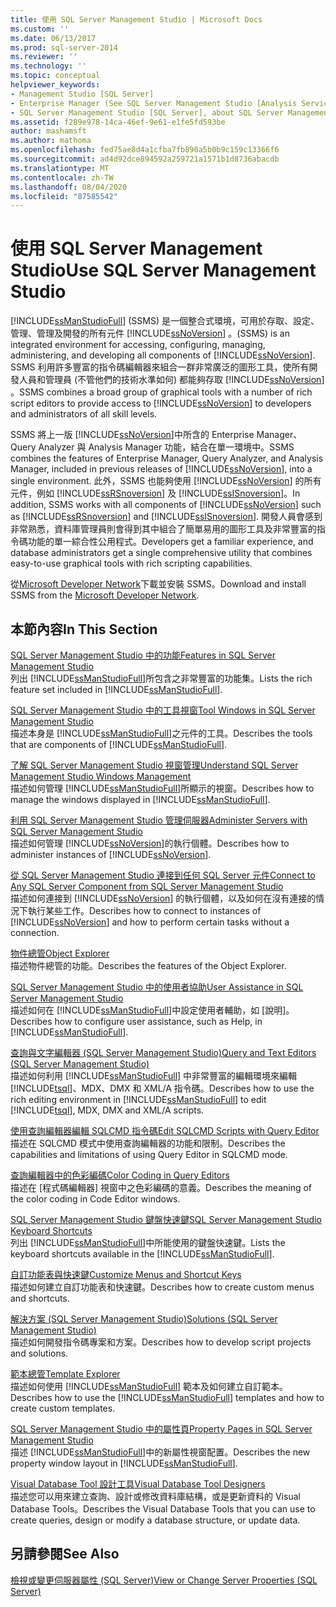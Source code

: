 ```yaml
---
title: 使用 SQL Server Management Studio | Microsoft Docs
ms.custom: ''
ms.date: 06/13/2017
ms.prod: sql-server-2014
ms.reviewer: ''
ms.technology: ''
ms.topic: conceptual
helpviewer_keywords:
- Management Studio [SQL Server]
- Enterprise Manager (See SQL Server Management Studio [Analysis Services])
- SQL Server Management Studio [SQL Server], about SQL Server Management Studio
ms.assetid: f289e978-14ca-46ef-9e61-e1fe5fd593be
author: mashamsft
ms.author: mathoma
ms.openlocfilehash: fed75ae8d4a1cfba7fb890a5b0b9c159c13366f6
ms.sourcegitcommit: ad4d92dce894592a259721a1571b1d8736abacdb
ms.translationtype: MT
ms.contentlocale: zh-TW
ms.lasthandoff: 08/04/2020
ms.locfileid: "87585542"
---
```

# <a name="use-sql-server-management-studio"></a><span data-ttu-id="16deb-102">使用 SQL Server Management Studio</span><span class="sxs-lookup"><span data-stu-id="16deb-102">Use SQL Server Management Studio</span></span>
  [!INCLUDE[ssManStudioFull](../includes/ssmanstudiofull-md.md)] <span data-ttu-id="16deb-103">(SSMS) 是一個整合式環境，可用於存取、設定、管理、管理及開發的所有元件 [!INCLUDE[ssNoVersion](../includes/ssnoversion-md.md)] 。</span><span class="sxs-lookup"><span data-stu-id="16deb-103">(SSMS) is an integrated environment for accessing, configuring, managing, administering, and developing all components of [!INCLUDE[ssNoVersion](../includes/ssnoversion-md.md)].</span></span> <span data-ttu-id="16deb-104">SSMS 利用許多豐富的指令碼編輯器來組合一群非常廣泛的圖形工具，使所有開發人員和管理員 (不管他們的技術水準如何) 都能夠存取 [!INCLUDE[ssNoVersion](../includes/ssnoversion-md.md)] 。</span><span class="sxs-lookup"><span data-stu-id="16deb-104">SSMS combines a broad group of graphical tools with a number of rich script editors to provide access to [!INCLUDE[ssNoVersion](../includes/ssnoversion-md.md)] to developers and administrators of all skill levels.</span></span>  
  
 <span data-ttu-id="16deb-105">SSMS 將上一版 [!INCLUDE[ssNoVersion](../includes/ssnoversion-md.md)]中所含的 Enterprise Manager、Query Analyzer 與 Analysis Manager 功能，結合在單一環境中。</span><span class="sxs-lookup"><span data-stu-id="16deb-105">SSMS combines the features of Enterprise Manager, Query Analyzer, and Analysis Manager, included in previous releases of [!INCLUDE[ssNoVersion](../includes/ssnoversion-md.md)], into a single environment.</span></span> <span data-ttu-id="16deb-106">此外，SSMS 也能夠使用 [!INCLUDE[ssNoVersion](../includes/ssnoversion-md.md)] 的所有元件，例如 [!INCLUDE[ssRSnoversion](../includes/ssrsnoversion-md.md)] 及 [!INCLUDE[ssISnoversion](../includes/ssisnoversion-md.md)]。</span><span class="sxs-lookup"><span data-stu-id="16deb-106">In addition, SSMS works with all components of [!INCLUDE[ssNoVersion](../includes/ssnoversion-md.md)] such as [!INCLUDE[ssRSnoversion](../includes/ssrsnoversion-md.md)] and [!INCLUDE[ssISnoversion](../includes/ssisnoversion-md.md)].</span></span> <span data-ttu-id="16deb-107">開發人員會感到非常熟悉，資料庫管理員則會得到其中組合了簡單易用的圖形工具及非常豐富的指令碼功能的單一綜合性公用程式。</span><span class="sxs-lookup"><span data-stu-id="16deb-107">Developers get a familiar experience, and database administrators get a single comprehensive utility that combines easy-to-use graphical tools with rich scripting capabilities.</span></span>  
  
 <span data-ttu-id="16deb-108">從[Microsoft Developer Network](https://msdn.microsoft.com/library/dn434042.aspx)下載並安裝 SSMS。</span><span class="sxs-lookup"><span data-stu-id="16deb-108">Download and install SSMS from the [Microsoft Developer Network](https://msdn.microsoft.com/library/dn434042.aspx).</span></span>  
  
## <a name="in-this-section"></a><span data-ttu-id="16deb-109">本節內容</span><span class="sxs-lookup"><span data-stu-id="16deb-109">In This Section</span></span>  
 [<span data-ttu-id="16deb-110">SQL Server Management Studio 中的功能</span><span class="sxs-lookup"><span data-stu-id="16deb-110">Features in SQL Server Management Studio</span></span>](features-in-sql-server-management-studio.md)  
 <span data-ttu-id="16deb-111">列出 [!INCLUDE[ssManStudioFull](../includes/ssmanstudiofull-md.md)]所包含之非常豐富的功能集。</span><span class="sxs-lookup"><span data-stu-id="16deb-111">Lists the rich feature set included in [!INCLUDE[ssManStudioFull](../includes/ssmanstudiofull-md.md)].</span></span>  
  
 [<span data-ttu-id="16deb-112">SQL Server Management Studio 中的工具視窗</span><span class="sxs-lookup"><span data-stu-id="16deb-112">Tool Windows in SQL Server Management Studio</span></span>](../ssms/tool-windows-in-sql-server-management-studio.md)  
 <span data-ttu-id="16deb-113">描述本身是 [!INCLUDE[ssManStudioFull](../includes/ssmanstudiofull-md.md)]之元件的工具。</span><span class="sxs-lookup"><span data-stu-id="16deb-113">Describes the tools that are components of [!INCLUDE[ssManStudioFull](../includes/ssmanstudiofull-md.md)].</span></span>  
  
 [<span data-ttu-id="16deb-114">了解 SQL Server Management Studio 視窗管理</span><span class="sxs-lookup"><span data-stu-id="16deb-114">Understand SQL Server Management Studio Windows Management</span></span>](../ssms/understand-sql-server-management-studio-windows-management.md)  
 <span data-ttu-id="16deb-115">描述如何管理 [!INCLUDE[ssManStudioFull](../includes/ssmanstudiofull-md.md)]所顯示的視窗。</span><span class="sxs-lookup"><span data-stu-id="16deb-115">Describes how to manage the windows displayed in [!INCLUDE[ssManStudioFull](../includes/ssmanstudiofull-md.md)].</span></span>  
  
 [<span data-ttu-id="16deb-116">利用 SQL Server Management Studio 管理伺服器</span><span class="sxs-lookup"><span data-stu-id="16deb-116">Administer Servers with SQL Server Management Studio</span></span>](../ssms/administer-servers-with-sql-server-management-studio.md)  
 <span data-ttu-id="16deb-117">描述如何管理 [!INCLUDE[ssNoVersion](../includes/ssnoversion-md.md)]的執行個體。</span><span class="sxs-lookup"><span data-stu-id="16deb-117">Describes how to administer instances of [!INCLUDE[ssNoVersion](../includes/ssnoversion-md.md)].</span></span>  
  
 [<span data-ttu-id="16deb-118">從 SQL Server Management Studio 連接到任何 SQL Server 元件</span><span class="sxs-lookup"><span data-stu-id="16deb-118">Connect to Any SQL Server Component from SQL Server Management Studio</span></span>](../ssms/f1-help/connect-to-any-sql-server-component-from-sql-server-management-studio.md)  
 <span data-ttu-id="16deb-119">描述如何連接到 [!INCLUDE[ssNoVersion](../includes/ssnoversion-md.md)] 的執行個體，以及如何在沒有連接的情況下執行某些工作。</span><span class="sxs-lookup"><span data-stu-id="16deb-119">Describes how to connect to instances of [!INCLUDE[ssNoVersion](../includes/ssnoversion-md.md)] and how to perform certain tasks without a connection.</span></span>  
  
 [<span data-ttu-id="16deb-120">物件總管</span><span class="sxs-lookup"><span data-stu-id="16deb-120">Object Explorer</span></span>](../ssms/object/object-explorer.md)  
 <span data-ttu-id="16deb-121">描述物件總管的功能。</span><span class="sxs-lookup"><span data-stu-id="16deb-121">Describes the features of the Object Explorer.</span></span>  
  
 [<span data-ttu-id="16deb-122">SQL Server Management Studio 中的使用者協助</span><span class="sxs-lookup"><span data-stu-id="16deb-122">User Assistance in SQL Server Management Studio</span></span>](../ssms/user-assistance-in-sql-server-management-studio.md)  
 <span data-ttu-id="16deb-123">描述如何在 [!INCLUDE[ssManStudioFull](../includes/ssmanstudiofull-md.md)]中設定使用者輔助，如 [說明]。</span><span class="sxs-lookup"><span data-stu-id="16deb-123">Describes how to configure user assistance, such as Help, in [!INCLUDE[ssManStudioFull](../includes/ssmanstudiofull-md.md)].</span></span>  
  
 [<span data-ttu-id="16deb-124">查詢與文字編輯器 &#40;SQL Server Management Studio&#41;</span><span class="sxs-lookup"><span data-stu-id="16deb-124">Query and Text Editors &#40;SQL Server Management Studio&#41;</span></span>](../relational-databases/scripting/query-and-text-editors-sql-server-management-studio.md)  
 <span data-ttu-id="16deb-125">描述如何利用 [!INCLUDE[ssManStudioFull](../includes/ssmanstudiofull-md.md)] 中非常豐富的編輯環境來編輯 [!INCLUDE[tsql](../includes/tsql-md.md)]、MDX、DMX 和 XML/A 指令碼。</span><span class="sxs-lookup"><span data-stu-id="16deb-125">Describes how to use the rich editing environment in [!INCLUDE[ssManStudioFull](../includes/ssmanstudiofull-md.md)] to edit [!INCLUDE[tsql](../includes/tsql-md.md)], MDX, DMX and XML/A scripts.</span></span>  
  
 [<span data-ttu-id="16deb-126">使用查詢編輯器編輯 SQLCMD 指令碼</span><span class="sxs-lookup"><span data-stu-id="16deb-126">Edit SQLCMD Scripts with Query Editor</span></span>](../relational-databases/scripting/edit-sqlcmd-scripts-with-query-editor.md)  
 <span data-ttu-id="16deb-127">描述在 SQLCMD 模式中使用查詢編輯器的功能和限制。</span><span class="sxs-lookup"><span data-stu-id="16deb-127">Describes the capabilities and limitations of using Query Editor in SQLCMD mode.</span></span>  
  
 [<span data-ttu-id="16deb-128">查詢編輯器中的色彩編碼</span><span class="sxs-lookup"><span data-stu-id="16deb-128">Color Coding in Query Editors</span></span>](../relational-databases/scripting/color-coding-in-query-editors.md)  
 <span data-ttu-id="16deb-129">描述在 [程式碼編輯器] 視窗中之色彩編碼的意義。</span><span class="sxs-lookup"><span data-stu-id="16deb-129">Describes the meaning of the color coding in Code Editor windows.</span></span>  
  
 [<span data-ttu-id="16deb-130">SQL Server Management Studio 鍵盤快速鍵</span><span class="sxs-lookup"><span data-stu-id="16deb-130">SQL Server Management Studio Keyboard Shortcuts</span></span>](../ssms/sql-server-management-studio-keyboard-shortcuts.md)  
 <span data-ttu-id="16deb-131">列出 [!INCLUDE[ssManStudioFull](../includes/ssmanstudiofull-md.md)]中所能使用的鍵盤快速鍵。</span><span class="sxs-lookup"><span data-stu-id="16deb-131">Lists the keyboard shortcuts available in the [!INCLUDE[ssManStudioFull](../includes/ssmanstudiofull-md.md)].</span></span>  
  
 [<span data-ttu-id="16deb-132">自訂功能表與快速鍵</span><span class="sxs-lookup"><span data-stu-id="16deb-132">Customize Menus and Shortcut Keys</span></span>](../ssms/customize-menus-and-shortcut-keys.md)  
 <span data-ttu-id="16deb-133">描述如何建立自訂功能表和快速鍵。</span><span class="sxs-lookup"><span data-stu-id="16deb-133">Describes how to create custom menus and shortcuts.</span></span>  
  
 [<span data-ttu-id="16deb-134">解決方案 &#40;SQL Server Management Studio&#41;</span><span class="sxs-lookup"><span data-stu-id="16deb-134">Solutions &#40;SQL Server Management Studio&#41;</span></span>](../ssms/solution/solutions-sql-server-management-studio.md)  
 <span data-ttu-id="16deb-135">描述如何開發指令碼專案和方案。</span><span class="sxs-lookup"><span data-stu-id="16deb-135">Describes how to develop script projects and solutions.</span></span>  
  
 [<span data-ttu-id="16deb-136">範本總管</span><span class="sxs-lookup"><span data-stu-id="16deb-136">Template Explorer</span></span>](../ssms/template/template-explorer.md)  
 <span data-ttu-id="16deb-137">描述如何使用 [!INCLUDE[ssManStudioFull](../includes/ssmanstudiofull-md.md)] 範本及如何建立自訂範本。</span><span class="sxs-lookup"><span data-stu-id="16deb-137">Describes how to use the [!INCLUDE[ssManStudioFull](../includes/ssmanstudiofull-md.md)] templates and how to create custom templates.</span></span>  
  
 [<span data-ttu-id="16deb-138">SQL Server Management Studio 中的屬性頁</span><span class="sxs-lookup"><span data-stu-id="16deb-138">Property Pages in SQL Server Management Studio</span></span>](../ssms/property-pages-in-sql-server-management-studio.md)  
 <span data-ttu-id="16deb-139">描述 [!INCLUDE[ssManStudioFull](../includes/ssmanstudiofull-md.md)]中的新屬性視窗配置。</span><span class="sxs-lookup"><span data-stu-id="16deb-139">Describes the new property window layout in [!INCLUDE[ssManStudioFull](../includes/ssmanstudiofull-md.md)].</span></span>  
  
 [<span data-ttu-id="16deb-140">Visual Database Tool 設計工具</span><span class="sxs-lookup"><span data-stu-id="16deb-140">Visual Database Tool Designers</span></span>](../ssms/visual-db-tools/visual-database-tool-designers.md)  
 <span data-ttu-id="16deb-141">描述您可以用來建立查詢、設計或修改資料庫結構，或是更新資料的 Visual Database Tools。</span><span class="sxs-lookup"><span data-stu-id="16deb-141">Describes the Visual Database Tools that you can use to create queries, design or modify a database structure, or update data.</span></span>  
  
## <a name="see-also"></a><span data-ttu-id="16deb-142">另請參閱</span><span class="sxs-lookup"><span data-stu-id="16deb-142">See Also</span></span>  
 [<span data-ttu-id="16deb-143">檢視或變更伺服器屬性 &#40;SQL Server&#41;</span><span class="sxs-lookup"><span data-stu-id="16deb-143">View or Change Server Properties &#40;SQL Server&#41;</span></span>](configure-windows/view-or-change-server-properties-sql-server.md)  
  
  
